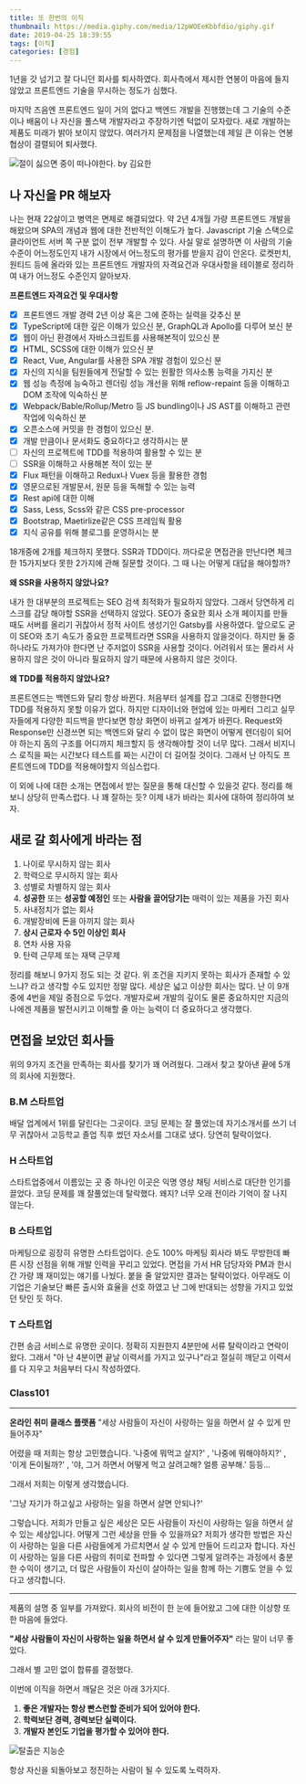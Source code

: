 ```yaml
---
title: 또 한번의 이직
thumbnail: https://media.giphy.com/media/12pWOEeKbbfdio/giphy.gif
date: 2019-04-25 18:39:55
tags: [이직]
categories: [경험]
---
```


1년을 갓 넘기고 잘 다니던 회사를 퇴사하였다. 회사측에서 제시한 연봉이 마음에 들지 않았고 프론트엔드 기술을 무시하는 정도가 심했다.

<!-- more -->

마지막 즈음엔 프론트엔드 일이 거의 없다고 백엔드 개발을 진행했는데 그 기술의 수준이나 배움이 나 자신을 풀스택 개발자라고 주장하기엔 턱없이 모자랐다. 새로 개발하는 제품도 미래가 밝아 보이지 않았다. 여러가지 문제점을 나열했는데 제일 큰 이유는 연봉 협상이 결렬되어 퇴사했다.

<!-- more -->

![절이 싫으면 중이 떠나야한다. by 김요한](https://media.giphy.com/media/7zuzoS2MJ6ESMhqCR0/giphy.gif)

## 나 자신을 PR 해보자

나는 현재 22살이고 병역은 면제로 해결되었다. 약 2년 4개월 가량 프론트엔드 개발을 해왔으며 SPA의 개념과 웹에 대한 전반적인 이해도가 높다. Javascript 기술 스택으로 클라이언트 서버 쪽 구분 없이 전부 개발할 수 있다. 사실 말로 설명하면 이 사람의 기술 수준이 어느정도인지 내가 시장에서 어느정도의 평가를 받을지 감이 안온다. 로켓펀치, 원티드 등에 올라와 있는 프론트엔드 개발자의 자격요건과 우대사항을 테이블로 정리하여 내가 어느정도 수준인지 알아보자.

**프론트엔드 자격요건 및 우대사항**

- [x] 프론트엔드 개발 경력 2년 이상 혹은 그에 준하는 실력을 갖추신 분
- [x] TypeScript에 대한 깊은 이해가 있으신 분, GraphQL과 Apollo를 다루어 보신 분
- [x] 웹이 아닌 환경에서 자바스크립트를 사용해본적이 있으신 분
- [x] HTML, SCSS에 대한 이해가 있으신 분
- [x] React, Vue, Angular를 사용한 SPA 개발 경험이 있으신 분
- [x] 자신의 지식을 팀원들에게 전달할 수 있는 원활한 의사소통 능력을 가지신 분
- [x] 웹 성능 측정에 능숙하고 렌더링 성능 개선을 위해 reflow-repaint 등을 이해하고 DOM 조작에 익숙하신 분
- [x] Webpack/Bable/Rollup/Metro 등 JS bundling이나 JS AST를 이해하고 관련 작업에 익숙하신 분
- [x] 오픈소스에 커밋을 한 경험이 있으신 분.
- [x] 개발 만큼이나 문서화도 중요하다고 생각하시는 분
- [ ] 자신의 프로젝트에 TDD를 적용하여 활용할 수 있는 분
- [ ] SSR을 이해하고 사용해본 적이 있는 분
- [x] Flux 패턴을 이해하고 Redux나 Vuex 등을 활용한 경험
- [x] 영문으로된 개발문서, 원문 등을 독해할 수 있는 능력
- [x] Rest api에 대한 이해
- [x] Sass, Less, Scss와 같은 CSS pre-processor
- [x] Bootstrap, Maetirlize같은 CSS 프레임웍 활용
- [x] 지식 공유를 위해 블로그를 운영하시는 분

18개중에 2개를 체크하지 못했다. SSR과 TDD이다. 까다로운 면접관을 만난다면 체크한 15가지보다 못한 2가지에 관해 질문할 것이다. 그 때 나는 어떻게 대답을 해야할까?

**왜 SSR을 사용하지 않았나요?**

내가 한 대부분의 프로젝트는 SEO 검색 최적화가 필요하지 않았다. 그래서 당연하게 리스크를 감당 해야할 SSR을 선택하지 않았다. SEO가 중요한 회사 소개 페이지를 만들 때도 서버를 올리기 귀찮아서 정적 사이트 생성기인 Gatsby를 사용하였다. 앞으로도 굳이 SEO와 초기 속도가 중요한 프로젝트라면 SSR을 사용하지 않을것이다. 하지만 둘 중 하나라도 가져가야 한다면 난 주저없이 SSR을 사용할 것이다. 어려워서 또는 몰라서 사용하지 않은 것이 아니라 필요하지 않기 때문에 사용하지 않은 것이다.

**왜 TDD를 적용하지 않았나요?**

프론트엔드는 백엔드와 달리 항상 바뀐다. 처음부터 설계를 잡고 그대로 진행한다면 TDD를 적용하지 못할 이유가 없다. 하지만 디자이너와 현업에 있는 마케터 그리고 실무자들에게 다양한 피드백을 받다보면 항상 화면이 바뀌고 설계가 바뀐다. Request와 Response만 신경쓰면 되는 백엔드와 달리 수 없이 많은 화면이 어떻게 렌더링이 되어야 하는지 돔의 구조를 어디까지 체크할지 등 생각해야할 것이 너무 많다. 그래서 비지니스 로직을 짜는 시간보다 테스트를 짜는 시간이 더 길어질 것이다. 그래서 난 아직도 프론트엔드에 TDD를 적용해야할지 의심스럽다.

이 외에 나에 대한 소개는 면접에서 받는 질문을 통해 대신할 수 있을것 같다. 정리를 해보니 상당히 만족스럽다. 나 꽤 잘하는 듯? 이제 내가 바라는 회사에 대하여 정리하여 보자.

## 새로 갈 회사에게 바라는 점

1. 나이로 무시하지 않는 회사
2. 학력으로 무시하지 않는 회사
3. 성별로 차별하지 않는 회사
4. **성공한** 또는 **성공할 예정인** 또는 **사람을 끌어당기는** 매력이 있는 제품을 가진 회사
5. 사내정치가 없는 회사
6. 개발장비에 돈을 아끼지 않는 회사
7. **상시 근로자 수 5인 이상인 회사**
8. 연차 사용 자유
9. 탄력 근무제 또는 재택 근무제

정리를 해보니 9가지 정도 되는 것 같다. 위 조건을 지키지 못하는 회사가 존재할 수 있느냐? 라고 생각할 수도 있지만 정말 많다. 세상은 넓고 이상한 회사는 많다. 난 이 9개 중에 4번을 제일 중점으로 두었다. 개발자로써 개발의 깊이도 물론 중요하지만 지금의 나에겐 제품을 발전시키고 이해할 줄 아는 능력이 더 중요하다고 생각했다.

## 면접을 보았던 회사들

위의 9가지 조건을 만족하는 회사를 찾기가 꽤 어려웠다. 그래서 찾고 찾아낸 끝에 5개의 회사에 지원했다.

### B.M 스타트업

배달 업계에서 1위를 달린다는 그곳이다. 코딩 문제는 잘 풀었는데 자기소개서를 쓰기 너무 귀찮아서 고등학교 졸업 직후 썼던 자소서를 그대로 냈다. 당연히 탈락이었다.

### H 스타트업

스타트업중에서 이름있는 곳 중 하나인 이곳은 익명 영상 채팅 서비스로 대단한 인기를 끌었다. 코딩 문제를 꽤 잘풀었는데 탈락했다. 왜지? 너무 오래 전이라 기억이 잘 나지 않는다.

### B 스타트업

마케팅으로 굉장히 유명한 스타트업이다. 순도 100% 마케팅 회사라 봐도 무방한데 빠른 시장 선점을 위해 개발 인력을 꾸리고 있었다. 면접을 가서 HR 담당자와 PM과 한시간 가량 꽤 재미있는 얘기를 나눴다. 붙을 줄 알았지만 결과는 탈락이었다. 아무래도 이 기업은 기술보단 빠른 출시와 효율을 선호 하였고 난 그에 반대되는 성향을 가지고 있었던 탓인 듯 하다.

### T 스타트업

간편 송금 서비스로 유명한 곳이다. 정확히 지원한지 4분만에 서류 탈락이라고 연락이 왔다. 그래서 "아 난 4분이면 끝날 이력서를 가지고 있구나"라고 절실히 깨닫고 이력서를 다 지우고 처음부터 다시 작성하였다.

### Class101

---

**온라인 취미 클래스 플랫폼**
"세상 사람들이 자신이 사랑하는 일을 하면서 살 수 있게 만들어주자"

어렸을 때 저희는 항상 고민했습니다. '나중에 뭐먹고 살지?' , '나중에 뭐해야하지?' , '이게 돈이될까?' , '야, 그거 하면서 어떻게 먹고 살려고해? 얼릉 공부해.' 등등...

그래서 저희는 이렇게 생각했습니다.

'그냥 자기가 하고싶고 사랑하는 일을 하면서 살면 안되나?'

그렇습니다. 저희가 만들고 싶은 세상은 모든 사람들이 자신이 사랑하는 일을 하면서 살 수 있는 세상입니다. 어떻게 그런 세상을 만들 수 있을까요? 저희가 생각한 방법은 자신이 사랑하는 일을 다른 사람들에게 가르치면서 살 수 있게 만들어 드리고자 합니다. 자신이 사랑하는 일을 다른 사람의 취미로 전파할 수 있다면 그렇게 알려주는 과정에서 충분한 수익이 생기고, 더 많은 사람들이 자신이 살아하는 일을 함께 하는 기쁨도 얻을 수 있다고 생각합니다.

---

제품의 설명 중 일부를 가져왔다. 회사의 비전이 한 눈에 들어왔고 그에 대한 이상향 또한 마음에 들었다.

**"세상 사람들이 자신이 사랑하는 일을 하면서 살 수 있게 만들어주자"** 라는 말이 너무 좋았다.

그래서 별 고민 없이 합류를 결정했다.

이번에 이직을 하면서 깨달은 것은 아래 3가지다.

1. **좋은 개발자는 항상 빤스런할 준비가 되어 있어야 한다.**
2. **학력보단 경력, 경력보단 실력이다.**
3. **개발자 본인도 기업을 평가할 수 있어야 한다.**

![탈출은 지능순](https://media.giphy.com/media/1CxoQyLnmFTd6/giphy.gif)

항상 자신을 되돌아보고 정진하는 사람이 될 수 있도록 노력하자.
